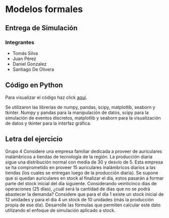 # Modelos formales

## Entrega de Simulación

### Integrantes

- Tomás Silva
- Juan Pérez
- Daniel Gonzalez
- Santiago De Olivera

## Código en Python

Para visualizar el código haz click [aquí](Proyecto.py).

Se utilizaron las librerias de numpy, pandas, scipy, matplotlib, seaborn y tkinter. Numpy y pandas para la manipulación de datos, scipy para la simulación de eventos discretos, matplotlib y seaborn para la visualización de datos y tkinter para la interfaz gráfica.


## Letra del ejercicio

Grupo 4
Considere una empresa familiar dedicada a proveer de auriculares inalámbricos a tiendas de tecnología de la región. La producción diaria sigue una distribución normal con media de 30 y desvío de 5. Esta empresa se ha comprometido en proveer 15 auriculares inalámbricos diarios a las tiendas (los cuales se entregan luego de la producción diaria).
Se supone que si quedan auriculares en stock al finalizar el día, estos pasarán a formar parte del stock inicial del día siguiente.
Considerando veinticinco días de operaciones (25 días), ¿cuál será la cantidad de días que no se podrá abastecer la demanda? Considere que para el día 1 existe un stock inicial de 12 unidades y para el día 4 un stock de 10 unidades (más la producción propia de ese día).
Desarrolle las fórmulas que permiten calcular este dato utilizando el enfoque de simulación aplicado a stock.
